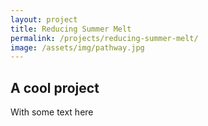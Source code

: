 ```yaml
---
layout: project
title: Reducing Summer Melt
permalink: /projects/reducing-summer-melt/
image: /assets/img/pathway.jpg
---
```


## A cool project

With some text here
